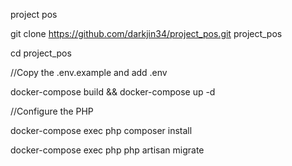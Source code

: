 project pos


git clone https://github.com/darkjin34/project_pos.git project_pos

cd project_pos


//Copy the .env.example and add .env

docker-compose build && docker-compose up -d

//Configure the PHP

docker-compose exec php composer install

docker-compose exec php php artisan migrate
